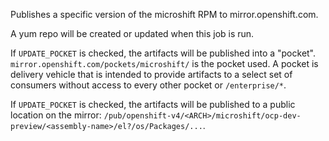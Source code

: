 Publishes a specific version of the microshift RPM to mirror.openshift.com.

A yum repo will be created or updated when this job is run.

If `UPDATE_POCKET` is checked, the artifacts will be published into a "pocket". `mirror.openshift.com/pockets/microshift/` is the pocket used. A pocket is delivery vehicle that is intended to provide artifacts to a select set of consumers
without access to every other pocket or `/enterprise/*`.

If `UPDATE_POCKET` is checked,  the artifacts will be published to a public location on the mirror: `/pub/openshift-v4/<ARCH>/microshift/ocp-dev-preview/<assembly-name>/el?/os/Packages/...`.

